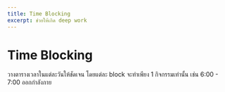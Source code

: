 ```yaml
---
title: Time Blocking
excerpt: ช่วยให้เกิด deep work
---
```


# Time Blocking

วางตารางเวลาในแต่ละวันให้ชัดเจน โดยแต่ละ block จะทำเพียง 1 กิจกรรมเท่านั้น เช่น 6:00 - 7:00 ออกกำลังกาย
